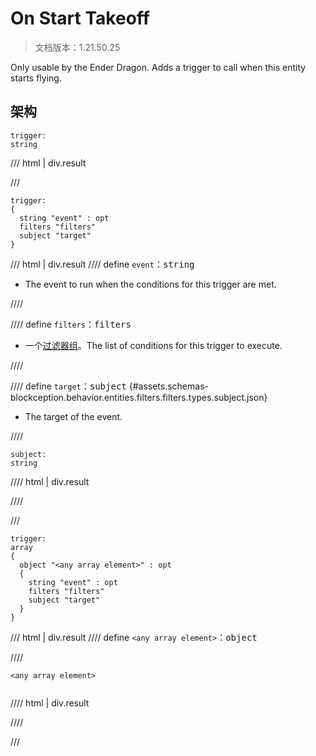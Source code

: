 # On Start Takeoff

> 文档版本：1.21.50.25

Only usable by the Ender Dragon. Adds a trigger to call when this entity starts flying.

## 架构

```mcschema
trigger:
string

```

/// html | div.result

///


```mcschema
trigger:
{
  string "event" : opt
  filters "filters"
  subject "target"
}

```

/// html | div.result
//// define
`event`：<samp>string</samp>

- The event to run when the conditions for this trigger are met.


////


//// define
`filters`：<samp>filters</samp>

- 一个[过滤器组](../filter.md)。The list of conditions for this trigger to execute.


////


//// define
`target`：<samp>subject</samp> {#assets.schemas-blockception.behavior.entities.filters.filters.types.subject.json}

- The target of the event.


////

```mcschema
subject:
string

```

//// html | div.result

////



///


```mcschema
trigger:
array
{
  object "<any array element>" : opt
  {
    string "event" : opt
    filters "filters"
    subject "target"
  }
}

```

/// html | div.result
//// define
`<any array element>`：<samp>object</samp>


////

<div class="language-text highlight"><span class="filename"><code>&lt;any array element&gt;</code></span><pre id="__code_1"><span></span></pre></div>

//// html | div.result

////


///



